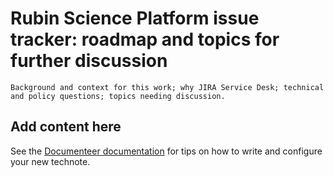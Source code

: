 # Rubin Science Platform issue tracker: roadmap and topics for further discussion

```{abstract}
Background and context for this work; why JIRA Service Desk; technical and policy questions; topics needing discussion.
```

## Add content here

See the [Documenteer documentation](https://documenteer.lsst.io/technotes/index.html) for tips on how to write and configure your new technote.
